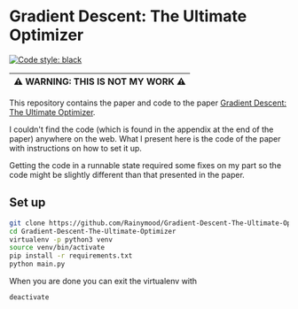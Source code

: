 # Gradient Descent: The Ultimate Optimizer

[![Code style: black](https://img.shields.io/badge/code%20style-black-000000.svg)](https://github.com/ambv/black)

| ⚠️ WARNING: THIS IS NOT MY WORK ⚠️ |
| --- |

This repository contains the paper and code to the paper [Gradient Descent:
The Ultimate Optimizer](https://arxiv.org/abs/1909.13371).

I couldn't find the code (which is found in the appendix at the end of the
paper) anywhere on the web. What I present here is the code of the paper with
instructions on how to set it up.

Getting the code in a runnable state required some fixes on my part so the
code might be slightly different than that presented in the paper.

## Set up 

```sh
git clone https://github.com/Rainymood/Gradient-Descent-The-Ultimate-Optimizer 
cd Gradient-Descent-The-Ultimate-Optimizer
virtualenv -p python3 venv
source venv/bin/activate
pip install -r requirements.txt
python main.py
```

When you are done you can exit the virtualenv with 

```shell
deactivate
```
